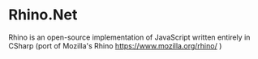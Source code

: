 Rhino.Net
=========

Rhino is an open-source implementation of JavaScript written entirely in CSharp (port of Mozilla's Rhino https://www.mozilla.org/rhino/  )
